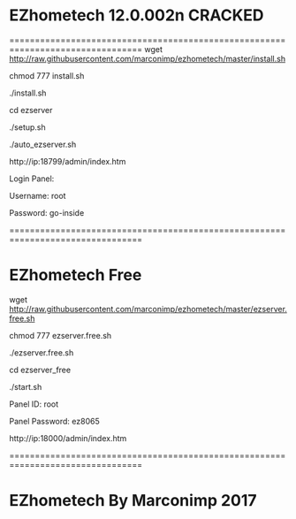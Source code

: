 # EZhometech 12.0.002n CRACKED 
================================================================================
wget http://raw.githubusercontent.com/marconimp/ezhometech/master/install.sh

chmod 777 install.sh

./install.sh

cd ezserver

./setup.sh

./auto_ezserver.sh

http://ip:18799/admin/index.htm

Login Panel:

Username: root

Password: go-inside

================================================================================
# EZhometech Free
wget http://raw.githubusercontent.com/marconimp/ezhometech/master/ezserver.free.sh

chmod 777 ezserver.free.sh

./ezserver.free.sh

cd ezserver_free

./start.sh

Panel ID: root

Panel Password: ez8065

http://ip:18000/admin/index.htm

================================================================================
# EZhometech By Marconimp 2017
